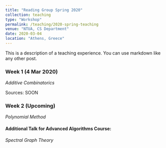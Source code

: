```yaml
---
title: "Reading Group Spring 2020"
collection: teaching
type: "Workshop"
permalink: /teaching/2020-spring-teaching
venue: "NTUA, CS Department"
date: 2020-03-04
location: "Athens, Greece"
---
```


This is a description of a teaching experience. You can use markdown like any other post.

### Week 1 (4 Mar 2020)

_Additive Combinatorics_

Sources: SOON 

### Week 2 (Upcoming)

_Polynomial Method_


#### Additional Talk for Advanced Algorithms Course:

_Spectral Graph Theory_


